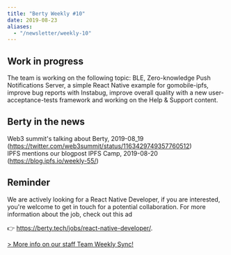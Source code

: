 ```yaml
---
title: "Berty Weekly #10"
date: 2019-08-23
aliases:
  - "/newsletter/weekly-10"
---
```


## Work in progress

The team is working on the following topic: BLE, Zero-knowledge Push Notifications Server, a simple React Native example for gomobile-ipfs, improve bug reports with Instabug, improve overall quality with a new user-acceptance-tests framework and working on the Help & Support content.

## Berty in the news

Web3 summit's talking about Berty, 2019-08_19 (https://twitter.com/web3summit/status/1163429749357760512) </br> IPFS mentions our blogpost IPFS Camp, 2019-08-20 (https://blog.ipfs.io/weekly-55/)

## Reminder

We are actively looking for a React Native Developer, if you are interested, you're welcome to get in touch for a potential collaboration. For more information about the job, check out this ad

👉 https://berty.tech/jobs/react-native-developer/.


[> More info on our staff Team Weekly Sync!](https://github.com/berty/mgmt/blob/master/meeting-notes/2019/Q4/2019-10-04--staff-team-weekly-sync.md)

